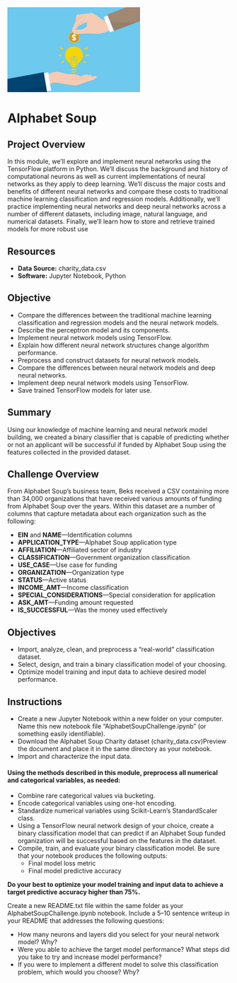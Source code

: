 <img src="Resources/as.jpg" alt="drawing" width="300"/>

# Alphabet Soup
## Project Overview
In this module, we’ll explore and implement neural networks using the TensorFlow platform in Python. We’ll discuss the background and history of computational neurons as well as current implementations of neural networks as they apply to deep learning. We’ll discuss the major costs and benefits of different neural networks and compare these costs to traditional machine learning classification and regression models. Additionally, we’ll practice implementing neural networks and deep neural networks across a number of different datasets, including image, natural language, and numerical datasets. Finally, we’ll learn how to store and retrieve trained models for more robust use

## Resources
- **Data Source:** charity_data.csv
- **Software:** Jupyter Notebook, Python  

## Objective
- Compare the differences between the traditional machine learning classification and regression models and the neural network models.
- Describe the perceptron model and its components.
- Implement neural network models using TensorFlow.
- Explain how different neural network structures change algorithm performance.
- Preprocess and construct datasets for neural network models.
- Compare the differences between neural network models and deep neural networks.
- Implement deep neural network models using TensorFlow.
- Save trained TensorFlow models for later use.

## Summary  
Using our knowledge of machine learning and neural network model building, we created a binary classifier that is capable of predicting whether or not an applicant will be successful if funded by Alphabet Soup using the features collected in the provided dataset. 

## Challenge Overview  
From Alphabet Soup’s business team, Beks received a CSV containing more than 34,000 organizations that have received various amounts of funding from Alphabet Soup over the years. Within this dataset are a number of columns that capture metadata about each organization such as the following:
- **EIN** and **NAME**—Identification columns
- **APPLICATION_TYPE**—Alphabet Soup application type
- **AFFILIATION**—Affiliated sector of industry
- **CLASSIFICATION**—Government organization classification
- **USE_CASE**—Use case for funding
- **ORGANIZATION**—Organization type
- **STATUS**—Active status
- **INCOME_AMT**—Income classification
- **SPECIAL_CONSIDERATIONS**—Special consideration for application
- **ASK_AMT**—Funding amount requested
- **IS_SUCCESSFUL**—Was the money used effectively 

## Objectives
- Import, analyze, clean, and preprocess a “real-world” classification dataset.
- Select, design, and train a binary classification model of your choosing.
- Optimize model training and input data to achieve desired model performance. 

## Instructions
- Create a new Jupyter Notebook within a new folder on your computer. Name this new notebook file “AlphabetSoupChallenge.ipynb” (or something easily identifiable).
- Download the Alphabet Soup Charity dataset (charity_data.csv)Preview the document and place it in the same directory as your notebook.
- Import and characterize the input data. 

#### Using the methods described in this module, preprocess all numerical and categorical variables, as needed:
- Combine rare categorical values via bucketing.
- Encode categorical variables using one-hot encoding.
- Standardize numerical variables using Scikit-Learn’s StandardScaler class.
- Using a TensorFlow neural network design of your choice, create a binary classification model that can predict if an Alphabet Soup funded organization will be successful based on the features in the dataset. 
- Compile, train, and evaluate your binary classification model. Be sure that your notebook produces the following outputs:
   - Final model loss metric
   - Final model predictive accuracy

**Do your best to optimize your model training and input data to achieve a target predictive accuracy higher than 75%.**

Create a new README.txt file within the same folder as your AlphabetSoupChallenge.ipynb notebook. Include a 5–10 sentence writeup in your README that addresses the following questions:
- How many neurons and layers did you select for your neural network model? Why?
- Were you able to achieve the target model performance? What steps did you take to try and increase model performance?
- If you were to implement a different model to solve this classification problem, which would you choose? Why?
